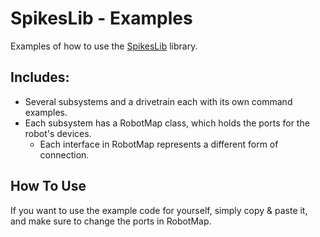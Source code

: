 # SpikesLib - Examples
Examples of how to use the [SpikesLib](https://github.com/Spikes-2212-Programming-Guild/SpikesLib2) library.

## Includes:
- Several subsystems and a drivetrain each with its own command examples.
- Each subsystem has a RobotMap class, which holds the ports for the robot's devices.
  - Each interface in RobotMap represents a different form of connection.

## How To Use
If you want to use the example code for yourself, simply copy & paste it, and make sure to change the ports in RobotMap.